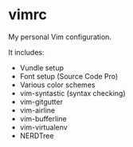 vimrc
=====

My personal Vim configuration.

It includes:

  - Vundle setup
  - Font setup (Source Code Pro)
  - Various color schemes
  - vim-syntastic (syntax checking)
  - vim-gitgutter
  - vim-airline
  - vim-bufferline
  - vim-virtualenv
  - NERDTree


